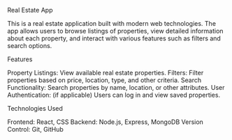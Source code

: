 Real Estate App

This is a real estate application built with modern web technologies. The app allows users to browse listings of properties, view detailed information about each property, and interact with various features such as filters and search options.

Features

Property Listings: View available real estate properties.
Filters: Filter properties based on price, location, type, and other criteria.
Search Functionality: Search properties by name, location, or other attributes.
User Authentication: (if applicable) Users can log in and view saved properties.

Technologies Used

Frontend: React, CSS
Backend: Node.js, Express, MongoDB
Version Control: Git, GitHub
